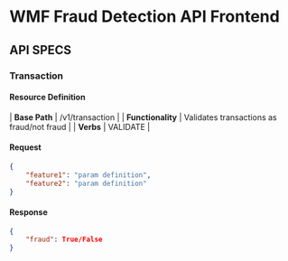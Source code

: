 # WMF Fraud Detection API Frontend

## API SPECS

### Transaction

#### Resource Definition

| **Base Path** | /v1/transaction |
| **Functionality** | Validates transactions as fraud/not fraud |
| **Verbs** | VALIDATE |

#### Request
```json
{
	"feature1": "param definition",
	"feature2": "param definition"
}
```
#### Response
```json
{
	"fraud": True/False
}
```

